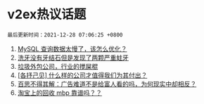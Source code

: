 # v2ex热议话题

`最后更新时间：2021-12-28 07:06:25 +0800`

1. [MySQL 查询数据太慢了，该怎么优化？](https://www.v2ex.com/t/824655)
1. [洗牙没有牙结石但是发现了两颗严重蛀牙](https://www.v2ex.com/t/824673)
1. [垃圾外包公司，行业的搅屎棍](https://www.v2ex.com/t/824654)
1. [[各抒己见] 什么样的公司才值得我们为其付出？](https://www.v2ex.com/t/824644)
1. [百思不得其解：广告难道不是给富人看的吗，为何现实中却相反？](https://www.v2ex.com/t/824668)
1. [淘宝上的回收 mbp 靠谱吗？？](https://www.v2ex.com/t/824585)

